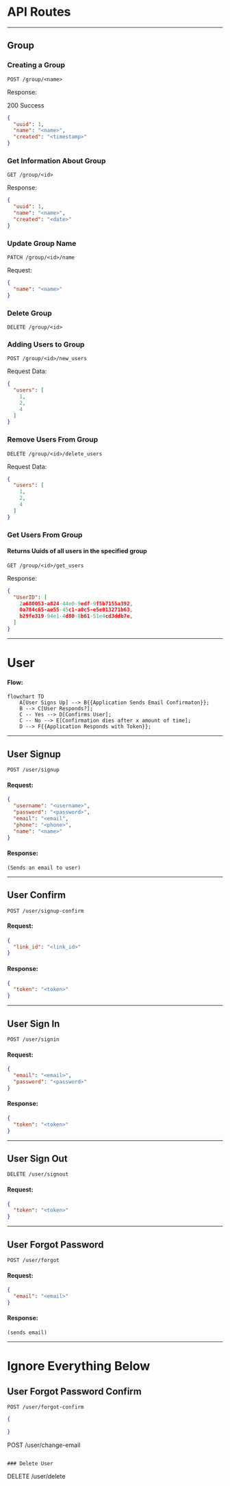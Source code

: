 # API Routes

---

## Group

### Creating a Group

```http request
POST /group/<name>
```

Response:

200 Success

```json
{
  "uuid": 1,
  "name": "<name>",
  "created": "<timestamp>"
}
```

### Get Information About Group

```http request
GET /group/<id>
```

Response:

```json
{
  "uuid": 1,
  "name": "<name>",
  "created": "<date>"
}
```

### Update Group Name

```http request
PATCH /group/<id>/name
```

Request:

```json
{
  "name": "<name>"
}
```

### Delete Group

```http request
DELETE /group/<id>
```

### Adding Users to Group

```http request
POST /group/<id>/new_users
```

Request Data:

```json
{
  "users": [
    1,
    2,
    4
  ]
}
```

### Remove Users From Group

```http request
DELETE /group/<id>/delete_users
```

Request Data:

```json
{
  "users": [
    1,
    2,
    4
  ]
}
```

### Get Users From Group
#### Returns Uuids of all users in the specified group
```http request
GET /group/<id>/get_users
```

Response: 

```json
{
  "UserID": [
    2a680053-a824-44e0-9edf-9f5b7155a392,
    0a784c65-ae55-45c1-a0c5-e5e013271b63,
    b29fe319-94e1-4d80-8b61-51e4cd3ddb7e,
  ]
}
```

---

# User

#### Flow:

```mermaid
flowchart TD
    A[User Signs Up] --> B{{Application Sends Email Confirmaton}};
    B --> C[User Responds?];
    C -- Yes --> D[Confirms User];
    C -- No --> E[Confirmation dies after x amount of time];
    D --> F{{Application Responds with Token}};
```

---

## User Signup

```http request
POST /user/signup
```

#### Request:

```json
{
  "username": "<username>",
  "password": "<password>",
  "email": "<email",
  "phone": "<phone>",
  "name": "<name>"
}
```

#### Response: 
```
(Sends an email to user)
```

---

## User Confirm

```http request
POST /user/signup-confirm
```
#### Request:
```json
{
  "link_id": "<link_id>"
}
```
#### Response:
```json
{
  "token": "<token>"
}
```

---

## User Sign In
```http request
POST /user/signin
```
#### Request:
```json
{
  "email": "<email>",
  "password": "<password>"
}
```
#### Response:
```json
{
  "token": "<token>"
}
```

---
## User Sign Out
```http request
DELETE /user/signout
```
#### Request:
```json
{
  "token": "<token>"
}
```
---
## User Forgot Password
```http request
POST /user/forgot
```
#### Request:
```json
{
  "email": "<email>"
}
```
#### Response:
```
(sends email)
```
---
# Ignore Everything Below
## User Forgot Password Confirm
```http request
POST /user/forgot-confirm
```
```json
{
  
}
```
POST /user/change-email
```

### Delete User

```
DELETE /user/delete
